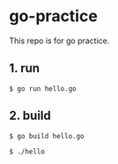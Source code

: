 # go-practice
This repo is for go practice.

## 1. run

```
$ go run hello.go
```

## 2. build

```
$ go build hello.go
```

```
$ ./hello
```
